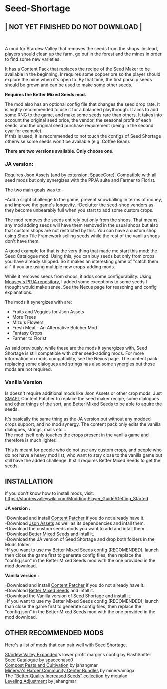 # Seed-Shortage


<h2>| NOT YET FINISHED DO NOT DOWNLOAD |</h2>
<br/>

A mod for Stardew Valley that removes the seeds from the shops. Instead, players should clean up the farm, go out in the forest and the mines in order to find some new varieties.<br/>

It has a Content Pack that replaces the recipe of the Seed Maker to be available in the beginning. Ir requires some copper ore so the player should explore the mine when it's open to. By that time, the first parsnip seeds should be grown and can be used to make some other seeds.<br/>

**Requires the Better Mixed Seeds mod.**<br/>

The mod also has an optional config file that changes the seed drop rate. It is highly recommended to use it for a balanced playthrough. It aims to add some RNG to the game, and make some seeds rare than others. It takes into account the original seed price, the vendor, the seasonal profit of each seeds, and the original seed purchase requirement (being in the second eyar for example).<br/>
If this is used, it is recommended to not touch the configs of Seed Shortage otherwise some seeds won't be available (e.g: Coffee Bean).

**There are two versions available. Only choose one.**

<h3>JA version:</h3>

Requires Json Assets (and by extension, SpaceCore). Compatible with all seed mods but only synergizes with the PPJA suite and Farmer to Florist.

The two main goals was to:

  -Add a slight challenge to the game, prevent snowballing in terms of money, and improve the game's longevity.
  -Declutter the seed-shop vendors as they become unbearably full when you start to add some custom crops.
  
The mod removes the seeds entirely but only from the shops. That means any mod adding seeds will have them removed in the usual shops but also that custom shops are not restricted by this. You can have a custom shop using Shop Tile Framework selling seeds while the rest of the vanilla shops don't have them. 

A good example for that is the very thing that made me start this mod: the Seed Catalogue mod. Using this, you can buy seeds but only from crops you have already shipped. So it makes an interesting game of "catch them all" if you are using multiple new crops-adding mods.

While it removes seeds from shops, it adds some configurability. Using [Mousey's PPJA repository](https://mouseypounds.github.io/ppja-ref/crops.html), I added some exceptions to some seeds I thought would make sense. See the Nexus page for reasoning and config explanations.

The mods it synergizes with are:
  - Fruits and Veggies for Json Assets
  - More Trees
  - Mizu's Flowers
  - Fresh Meat - An Alternative Butcher Mod
  - Fantasy Crops
  - Farmer to Florist
  
As said previously, while these are the mods it synergizes with, Seed Shortage is still compatible with other seed-adding mods. For more information on mods compatibility, see the Nexus page. The content pack replacing some dialogues and strings has also some synergies but those mods are not required.


<h3>Vanilla Version</h3>

Is doesn't require additional mods like Json Assets or other crop mods. Just [SMAPI](smapi.io), Content Patcher to replace the seed maker recipe, some dialogues and other things of the sort, and Better Mixed Seeds to be able to aquire the seeds.<br/>

It's basically the same thing as the JA version but without any modded crops support, and no mod synergy. The content pack only edits the vanilla dialogues, strings, mails etc...<br/>
The mod itself only touches the crops present in the vanilla game and therefore is much lighter.<br/>

This is meant for people who do not use any custom crops, and people who do not have a heavy mod list, who want to stay close to the vanilla game but still have the added challenge. It still requires Better Mixed Seeds to get the seeds.

<h2>INSTALLATION</h2>

If you don't know how to install mods, visit: https://stardewvalleywiki.com/Modding:Player_Guide/Getting_Started

**JA version :**

-Download and install [Content Patcher](https://www.nexusmods.com/stardewvalley/mods/1915) if you do not already have it.<br/>
-Download [Json Assets](https://www.nexusmods.com/stardewvalley/mods/1720) as well as its dependencies and intall them.<br/>
-Download the custom seeds mods you want to add and intall them.<br/>
-Download [Better Mixed Seeds](https://www.nexusmods.com/stardewvalley/mods/3012) and intall it.<br/>
-Download the JA version of Seed Shortage and drop both folders in the Mods folder.<br/>
-If you want to use my Better Mixed Seeds config (RECOMENDED), launch then close the game first to generate config files, then replace the "config.json" in the Better Mixed Seeds mod with the one provided in the mod download.

**Vanilla version :**

-Download and install [Content Patcher](https://www.nexusmods.com/stardewvalley/mods/1915) if you do not already have it.<br/>
-Download [Better Mixed Seeds](https://www.nexusmods.com/stardewvalley/mods/3012) and intall it.<br/>
-Download the Vanilla version of Seed Shortage and install it.<br/>
-If you want to use my Better Mixed Seeds config (RECOMENDED), launch than close the game first to generate config files, then replace the "config.json" in the Better Mixed Seeds mod with the one provided in the mod download.


<h2>OTHER RECOMMENDED MODS</h2>

Here's a list of mods that can pair well with Seed Shortage.

[Stardew Valley Expanded](https://www.nexusmods.com/stardewvalley/mods/3753)'s lower profit margin's config by FlashShifter<br/>
[Seed Catalogue](https://community.playstarbound.com/resources/seed-catalogue.5090/) by spacechase0<br/>
[Compost Pests and Cultivation](https://www.nexusmods.com/stardewvalley/mods/4446) by jahangmar<br/>
[Minerva's Harder Community Center Bundles](https://www.nexusmods.com/stardewvalley/mods/3444) by minervamaga<br/>
The ["Better Quality Increased Seeds" collection](https://www.nexusmods.com/stardewvalley/users/2243832?tab=user+files) by metalax<br/>
[Leveling Adjustment](https://www.nexusmods.com/stardewvalley/mods/4689) by jahangmar
